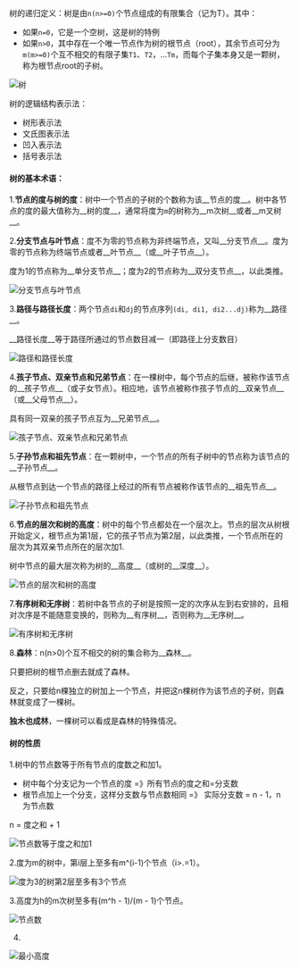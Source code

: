 树的递归定义：树是由`n(n>=0)`个节点组成的有限集合（记为T）。其中：

* 如果`n=0`，它是一个空树，这是树的特例
* 如果`n>0`，其中存在一个唯一节点作为树的根节点（root），其余节点可分为`m(m>=0)`个互不相交的有限子集`T1`、`T2`，...`Tm`，而每个子集本身又是一颗树，称为根节点root的子树。

![树](../img/201901142140.png)



树的逻辑结构表示法：

* 树形表示法
* 文氏图表示法
* 凹入表示法
* 括号表示法



#### 树的基本术语：

1.__节点的度与树的度__：树中一个节点的子树的个数称为该__节点的度__。树中各节点的度的最大值称为__树的度__，通常将度为`m`的树称为__m次树__或者__m叉树__。

2.__分支节点与叶节点__：度不为零的节点称为非终端节点，又叫__分支节点__。度为零的节点称为终端节点或者__叶节点__（或__叶子节点__）。

度为1的节点称为__单分支节点__；度为2的节点称为__双分支节点__，以此类推。

![分支节点与叶节点](../img/201901142149.png)

3.__路径与路径长度__：两个节点`di`和`dj`的节点序列`(di, di1, di2...dj)`称为__路径__。

__路径长度__等于路径所通过的节点数目减一（即路径上分支数目）

![路径和路径长度](../img/201901142155.png)



4.__孩子节点、双亲节点和兄弟节点__：在一棵树中，每个节点的后继，被称作该节点的__孩子节点__（或子女节点）。相应地，该节点被称作孩子节点的__双亲节点__（或__父母节点__）。

具有同一双亲的孩子节点互为__兄弟节点__。

![孩子节点、双亲节点和兄弟节点](../img/201901142159.png)

5.__子孙节点和祖先节点__：在一颗树中，一个节点的所有子树中的节点称为该节点的__子孙节点__。

从根节点到达一个节点的路径上经过的所有节点被称作该节点的__祖先节点__。

![子孙节点和祖先节点](../img/201901142202.png)

6.__节点的层次和树的高度__：树中的每个节点都处在一个层次上。节点的层次从树根开始定义，根节点为第1层，它的孩子节点为第2层，以此类推，一个节点所在的层次为其双亲节点所在的层次加1.

树中节点的最大层次称为树的__高度__（或树的__深度__）。

![节点的层次和树的高度](../img/201901142226.png)

7.__有序树和无序树__：若树中各节点的子树是按照一定的次序从左到右安排的，且相对次序是不能随意变换的，则称为__有序树__，否则称为__无序树__。

![有序树和无序树](../img/201901142229.png)

8.__森林__：n(n>0)个互不相交的树的集合称为__森林__。

只要把树的根节点删去就成了森林。

反之，只要给n棵独立的树加上一个节点，并把这n棵树作为该节点的子树，则森林就变成了一棵树。

__独木也成林__，一棵树可以看成是森林的特殊情况。



#### 树的性质

1.树中的节点数等于所有节点的度数之和加1。

* 树中每个分支记为一个节点的度 =》所有节点的度之和=分支数
* 根节点加上一个分支，这样分支数与节点数相同 =》 实际分支数 = n - 1，n 为节点数

n = 度之和 + 1

![节点数等于度之和加1](../img/201901161831.png)

2.度为m的树中，第i层上至多有m^(i-1)个节点（i>.=1）。

![度为3的树第2层至多有3个节点](../img/201901162010.png)

3.高度为h的m次树至多有(m^h - 1)/(m - 1)个节点。

![节点数](../img/201901162044.png)

4.

![最小高度](../img/201901162045.png)



